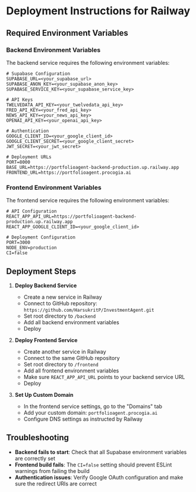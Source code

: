 # Deployment Instructions for Railway

## Required Environment Variables

### Backend Environment Variables

The backend service requires the following environment variables:

```
# Supabase Configuration
SUPABASE_URL=<your_supabase_url>
SUPABASE_ANON_KEY=<your_supabase_anon_key>
SUPABASE_SERVICE_KEY=<your_supabase_service_key>

# API Keys
TWELVEDATA_API_KEY=<your_twelvedata_api_key>
FRED_API_KEY=<your_fred_api_key>
NEWS_API_KEY=<your_news_api_key>
OPENAI_API_KEY=<your_openai_api_key>

# Authentication
GOOGLE_CLIENT_ID=<your_google_client_id>
GOOGLE_CLIENT_SECRET=<your_google_client_secret>
JWT_SECRET=<your_jwt_secret>

# Deployment URLs
PORT=8000
BASE_URL=https://portfolioagent-backend-production.up.railway.app
FRONTEND_URL=https://portfolioagent.procogia.ai
```

### Frontend Environment Variables

The frontend service requires the following environment variables:

```
# API Configuration
REACT_APP_API_URL=https://portfolioagent-backend-production.up.railway.app
REACT_APP_GOOGLE_CLIENT_ID=<your_google_client_id>

# Deployment Configuration
PORT=3000
NODE_ENV=production
CI=false
```

## Deployment Steps

1. **Deploy Backend Service**
   - Create a new service in Railway
   - Connect to GitHub repository: `https://github.com/HarsukritP/InvestmentAgent.git`
   - Set root directory to `/backend`
   - Add all backend environment variables
   - Deploy

2. **Deploy Frontend Service**
   - Create another service in Railway
   - Connect to the same GitHub repository
   - Set root directory to `/frontend`
   - Add all frontend environment variables
   - Make sure `REACT_APP_API_URL` points to your backend service URL
   - Deploy

3. **Set Up Custom Domain**
   - In the frontend service settings, go to the "Domains" tab
   - Add your custom domain: `portfolioagent.procogia.ai`
   - Configure DNS settings as instructed by Railway

## Troubleshooting

- **Backend fails to start**: Check that all Supabase environment variables are correctly set
- **Frontend build fails**: The `CI=false` setting should prevent ESLint warnings from failing the build
- **Authentication issues**: Verify Google OAuth configuration and make sure the redirect URIs are correct 